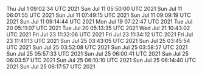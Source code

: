 Thu Jul  1 09:02:34 UTC 2021
Sun Jul 11 05:50:00 UTC 2021
Sun Jul 11 06:01:55 UTC 2021
Sun Jul 11 07:49:15 UTC 2021
Sun Jul 11 09:09:19 UTC 2021
Sun Jul 11 09:14:44 UTC 2021
Mon Jul 19 07:22:47 UTC 2021
Tue Jul 20 05:11:07 UTC 2021
Tue Jul 20 05:13:35 UTC 2021
Wed Jul 21 10:43:02 UTC 2021
Fri Jul 23 11:32:06 UTC 2021
Fri Jul 23 11:34:12 UTC 2021
Fri Jul 23 11:41:13 UTC 2021
Sun Jul 25 03:43:05 UTC 2021
Sun Jul 25 03:45:54 UTC 2021
Sun Jul 25 03:52:08 UTC 2021
Sun Jul 25 03:58:57 UTC 2021
Sun Jul 25 05:57:33 UTC 2021
Sun Jul 25 06:00:41 UTC 2021
Sun Jul 25 06:03:57 UTC 2021
Sun Jul 25 06:10:10 UTC 2021
Sun Jul 25 06:14:40 UTC 2021
Sun Jul 25 06:17:57 UTC 2021
